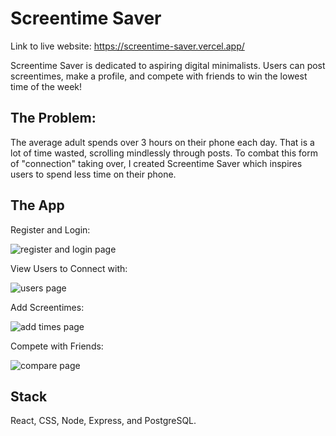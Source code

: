 # Screentime Saver

Link to live website: https://screentime-saver.vercel.app/

Screentime Saver is dedicated to aspiring digital minimalists. Users can post screentimes, make a profile, and compete with friends to win the lowest time of the week!

## The Problem: 

The average adult spends over 3 hours on their phone each day. That is a lot of time wasted, scrolling mindlessly through posts. To combat this form of "connection" taking over, I created Screentime Saver which inspires users to spend less time on their phone. 

## The App 

Register and Login: 

![register and login page](https://github.com/lindsayesterman/nasa-apod/blob/master/src/readme-imgs/reg.png?raw=true)

View Users to Connect with:

![users page](https://github.com/lindsayesterman/nasa-apod/blob/master/users.png?raw=true)

Add Screentimes: 

![add times page](https://github.com/lindsayesterman/nasa-apod/blob/master/scrtimes.png?raw=true)

Compete with Friends: 

![compare page](https://github.com/lindsayesterman/nasa-apod/blob/master/compare.png?raw=true)


## Stack 

React, CSS, Node, Express, and PostgreSQL.


